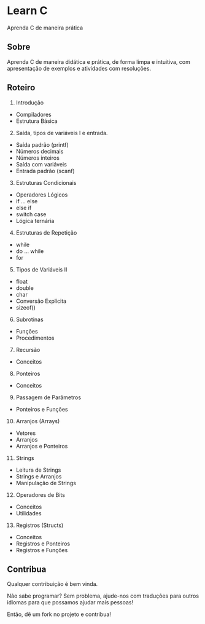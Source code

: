 # Learn C
Aprenda C de maneira prática

## Sobre
Aprenda C de maneira didática e prática, de forma limpa e intuitiva, com apresentação de exemplos e atividades com resoluções.

## Roteiro
1. Introdução
  - Compiladores
  - Estrutura Básica
2. Saída, tipos de variáveis I e entrada.
  - Saída padrão (printf)
  - Números decimais
  - Números inteiros
  - Saída com variáveis
  - Entrada padrão (scanf)
3. Estruturas Condicionais
  - Operadores Lógicos
  - if ... else
  - else if
  - switch case
  - Lógica ternária
4. Estruturas de Repetição
  - while
  - do ... while
  - for
5. Tipos de Variáveis II
  - float
  - double
  - char
  - Conversão Explícita
  - sizeof()
6. Subrotinas
  - Funções
  - Procedimentos
7. Recursão
  - Conceitos
8. Ponteiros
  - Conceitos
9. Passagem de Parâmetros
  - Ponteiros e Funções
10. Arranjos (Arrays)
  - Vetores
  - Arranjos
  - Arranjos e Ponteiros
11. Strings
  - Leitura de Strings
  - Strings e Arranjos
  - Manipulação de Strings
12. Operadores de Bits
  - Conceitos
  - Utilidades
13. Registros (Structs)
  - Conceitos
  - Registros e Ponteiros
  - Registros e Funções

## Contribua
Qualquer contribuição é bem vinda.

Não sabe programar? Sem problema, ajude-nos com traduções
para outros idiomas para que possamos ajudar mais pessoas!

Então, dê um fork no projeto e contribua!
